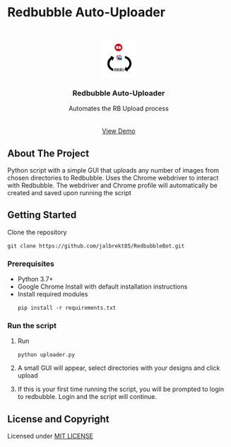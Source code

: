 # Redbubble Auto-Uploader

<!-- PROJECT LOGO -->
<br />
<p align="center">
  <a href="https://github.com/github_username/repo_name">
    <img src="image/logo.png" alt="Logo" width="80" height="80">
  </a>

  <h3 align="center">Redbubble Auto-Uploader</h3>

  <p align="center">
    Automates the RB Upload process
    <br />
    <br />
    <br />
    <a href="https://giphy.com/gifs/7KRENRD6wt6Vdm4iEN">View Demo</a>
    
<!-- ABOUT THE PROJECT -->
## About The Project

Python script with a simple GUI that uploads any number of images from chosen directories to Redbubble.
Uses the Chrome webdriver to interact with Redbubble. 
The webdriver and Chrome profile will automatically be created and saved upon running the script

<!-- GETTING STARTED -->

## Getting Started

Clone the repository
  ```
  git clone https://github.com/jalbrekt85/RedbubbleBot.git
  ```

### Prerequisites

* Python 3.7+
* Google Chrome Install with default installation instructions
* Install required modules
  ```
  pip install -r requirements.txt
  ```

### Run the script

1. Run
   ```
   python uploader.py
   ```
2. A small GUI will appear, select directories with your designs and click upload

3. If this is your first time running the script, you will be prompted to login to redbubble. Login and the script will continue.

## License and Copyright

Licensed under [MIT LICENSE](LICENSE)



